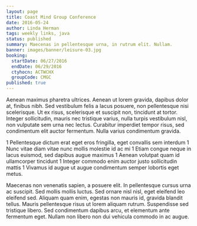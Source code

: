 ```yaml
---
layout: page
title: Coast Mind Group Conference
date: 2016-05-24
author: Linda Herman
tags: weekly links, java
status: published
summary: Maecenas in pellentesque urna, in rutrum elit. Nullam.
banner: images/banner/leisure-03.jpg
booking:
  startDate: 06/27/2016
  endDate: 06/29/2016
  ctyhocn: ACTWCHX
  groupCode: CMGC
published: true
---
```

Aenean maximus pharetra ultrices. Aenean ut lorem gravida, dapibus dolor at, finibus nibh. Sed vestibulum felis a lacus posuere, non pellentesque nisi scelerisque. Ut ex risus, scelerisque et suscipit non, tincidunt at tortor. Integer sollicitudin, mauris nec tristique varius, nulla turpis vestibulum nisl, non vulputate sem urna nec lectus. Curabitur imperdiet tempor risus, sed condimentum elit auctor fermentum. Nulla varius condimentum gravida.

1 Pellentesque dictum erat eget eros fringilla, eget convallis sem interdum
1 Nunc vitae diam vitae nunc mollis molestie id ac mi
1 Etiam congue neque in lacus euismod, sed dapibus augue maximus
1 Aenean volutpat quam id ullamcorper tincidunt
1 Integer commodo enim auctor justo sollicitudin mattis
1 Vivamus id augue ut augue condimentum semper lobortis eget metus.

Maecenas non venenatis sapien, a posuere elit. In pellentesque cursus urna ac suscipit. Sed mollis mollis luctus. Sed ornare nisl nisl, eget eleifend leo eleifend sed. Aliquam quam enim, egestas non mauris id, gravida blandit tellus. Mauris pellentesque risus ut lorem aliquam rutrum. Suspendisse sed tristique libero. Sed condimentum dapibus arcu, et elementum ante fermentum eget. Nullam non libero non dui vehicula commodo in ac augue.
